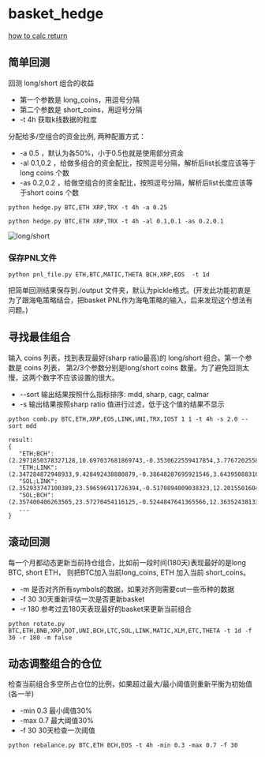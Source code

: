 # basket_hedge

[how to calc return](https://romanorac.github.io/cryptocurrency/analysis/2017/12/29/cryptocurrency-analysis-with-python-part3.html )


## 简单回测

回测 long/short 组合的收益

* 第一个参数是 long_coins，用逗号分隔
* 第二个参数是 short_coins，用逗号分隔
* -t 4h 获取k线数据的粒度

分配给多/空组合的资金比例, 两种配置方式：
* -a 0.5 ，默认为各50%，小于0.5也就是使用部分资金
* -al 0.1,0.2 ，给做多组合的资金配比，按照逗号分隔，解析后list长度应该等于long coins 个数
* -as 0.2,0.2 ，给做空组合的资金配比，按照逗号分隔，解析后list长度应该等于short coins 个数


```python hedge.py BTC,ETH XRP,TRX -t 4h -a 0.25```


```python hedge.py BTC,ETH XRP,TRX -t 4h -al 0.1,0.1 -as 0.2,0.1```


![long/short](https://user-images.githubusercontent.com/5565266/128318646-5772fbbf-3934-4d48-95bd-bea6884a0449.png)

###  保存PNL文件

```python pnl_file.py ETH,BTC,MATIC,THETA BCH,XRP,EOS  -t 1d```

把简单回测结果保存到./output 文件夹，默认为pickle格式。(开发此功能初衷是为了跟海龟策略结合，把basket PNL作为海龟策略的输入，后来发现这个想法有问题。)
## 寻找最佳组合

输入 coins 列表，找到表现最好(sharp ratio最高)的 long/short 组合。第一个参数是 coins 列表， 第2/3个参数分别是long/short coins 数量。为了避免回测太慢，这两个数字不应该设置的很大。 

* --sort 输出结果按照什么指标排序: mdd, sharp, cagr, calmar
* -s 输出结果按照sharp ratio 值进行过滤，低于这个值的结果不显示

```python comb.py BTC,ETH,XRP,EOS,LINK,UNI,TRX,IOST 1 1 -t 4h -s 2.0 --sort mdd```



```
result: 
{
   "ETH;BCH":(2.2971850378327128,10.697037681869743,-0.3530622559417854,3.776720255855218,3.539042150808071),
   "ETH;LINK":(2.347284872948933,9.428492438880879,-0.38648287695921546,3.643950883166892,3.4593249749661985),
   "SOL;LINK":(2.352933747100389,23.596596911726394,-0.5170894009038323,12.20155016045382,8.048418673530698),
   "SOL;BCH":(2.357400406263565,23.57270454116125,-0.5244847641365566,12.363524381331697,8.128135849372569),
   ...
}
```


## 滚动回测

每一个月都动态更新当前持仓组合，比如前一段时间(180天)表现最好的是long BTC, short ETH， 则把BTC加入当前long_coins, ETH 加入当前 short_coins。 

* -m 是否对齐所有symbols的数据，如果对齐则需要cut一些币种的数据
* -f 30 30天重新评估一次是否更新basket
* -r 180 参考过去180天表现最好的basket来更新当前组合

```python rotate.py BTC,ETH,BNB,XRP,DOT,UNI,BCH,LTC,SOL,LINK,MATIC,XLM,ETC,THETA -t 1d -f 30 -r 180 -m false```


## 动态调整组合的仓位

检查当前组合多空所占仓位的比例，如果超过最大/最小阈值则重新平衡为初始值(各一半)

* -min 0.3 最小阈值30%
* -max 0.7 最大阈值30%
* -f 30 30天检查一次阈值

```python rebalance.py BTC,ETH BCH,EOS -t 4h -min 0.3 -max 0.7 -f 30```